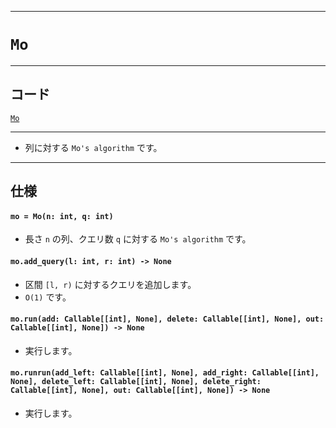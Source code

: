 <link rel="stylesheet" type="text/css" href="../../css/dark.css">

_____

# `Mo`

_____

## コード

[`Mo`](https://github.com/titanium-22/Library_py/blob/main/Algorithm/Mo/Mo.py)

_____


- 列に対する `Mo's algorithm` です。

_____

## 仕様

#### `mo = Mo(n: int, q: int)`
- 長さ `n` の列、クエリ数 `q` に対する `Mo's algorithm` です。

#### `mo.add_query(l: int, r: int) -> None`
- 区間 `[l, r)` に対するクエリを追加します。
- `O(1)` です。

#### `mo.run(add: Callable[[int], None], delete: Callable[[int], None], out: Callable[[int], None]) -> None`
- 実行します。

#### `mo.runrun(add_left: Callable[[int], None], add_right: Callable[[int], None], delete_left: Callable[[int], None], delete_right: Callable[[int], None], out: Callable[[int], None]) -> None`
- 実行します。

